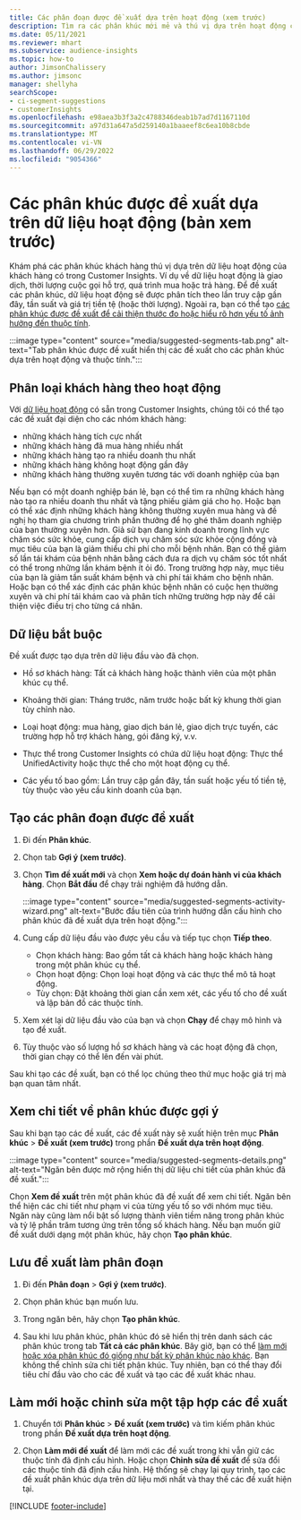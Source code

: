 ```yaml
---
title: Các phân đoạn được đề xuất dựa trên hoạt động (xem trước)
description: Tìm ra các phân khúc mới mẻ và thú vị dựa trên hoạt động của khách hàng nhờ vào cơ chế máy học.
ms.date: 05/11/2021
ms.reviewer: mhart
ms.subservice: audience-insights
ms.topic: how-to
author: JimsonChalissery
ms.author: jimsonc
manager: shellyha
searchScope:
- ci-segment-suggestions
- customerInsights
ms.openlocfilehash: e98aea3b3f3a2c4788346deab1b7ad7d1167110d
ms.sourcegitcommit: a97d31a647a5d259140a1baaeef8c6ea10b8cbde
ms.translationtype: MT
ms.contentlocale: vi-VN
ms.lasthandoff: 06/29/2022
ms.locfileid: "9054366"
---
```

# <a name="suggested-segments-based-on-activity-data-preview"></a>Các phân khúc được đề xuất dựa trên dữ liệu hoạt động (bản xem trước)

Khám phá các phân khúc khách hàng thú vị dựa trên dữ liệu hoạt động của khách hàng có trong Customer Insights. Ví dụ về dữ liệu hoạt động là giao dịch, thời lượng cuộc gọi hỗ trợ, quá trình mua hoặc trả hàng. Để đề xuất các phân khúc, dữ liệu hoạt động sẽ được phân tích theo lần truy cập gần đây, tần suất và giá trị tiền tệ (hoặc thời lượng). Ngoài ra, bạn có thể tạo [các phân khúc được đề xuất để cải thiện thước đo hoặc hiểu rõ hơn yếu tố ảnh hưởng đến thuộc tính](suggested-segments.md).

:::image type="content" source="media/suggested-segments-tab.png" alt-text="Tab phân khúc được đề xuất hiển thị các đề xuất cho các phân khúc dựa trên hoạt động và thuộc tính.":::

## <a name="categorize-customers-by-activity"></a>Phân loại khách hàng theo hoạt động

Với [dữ liệu hoạt động](activities.md) có sẵn trong Customer Insights, chúng tôi có thể tạo các đề xuất đại diện cho các nhóm khách hàng:

- những khách hàng tích cực nhất 
- những khách hàng đã mua hàng nhiều nhất 
- những khách hàng tạo ra nhiều doanh thu nhất 
- những khách hàng không hoạt động gần đây 
- những khách hàng thường xuyên tương tác với doanh nghiệp của bạn  

Nếu bạn có một doanh nghiệp bán lẻ, bạn có thể tìm ra những khách hàng nào tạo ra nhiều doanh thu nhất và tặng phiếu giảm giá cho họ. Hoặc bạn có thể xác định những khách hàng không thường xuyên mua hàng và đề nghị họ tham gia chương trình phần thưởng để họ ghé thăm doanh nghiệp của bạn thường xuyên hơn.
Giả sử bạn đang kinh doanh trong lĩnh vực chăm sóc sức khỏe, cung cấp dịch vụ chăm sóc sức khỏe cộng đồng và mục tiêu của bạn là giảm thiểu chi phí cho mỗi bệnh nhân. Bạn có thể giảm số lần tái khám của bệnh nhân bằng cách đưa ra dịch vụ chăm sóc tốt nhất có thể trong những lần khám bệnh ít ỏi đó. Trong trường hợp này, mục tiêu của bạn là giảm tần suất khám bệnh và chi phí tái khám cho bệnh nhân. Hoặc bạn có thể xác định các phân khúc bệnh nhân có cuộc hẹn thường xuyên và chi phí tái khám cao và phân tích những trường hợp này để cải thiện việc điều trị cho từng cá nhân. 

## <a name="required-data"></a>Dữ liệu bắt buộc

Đề xuất được tạo dựa trên dữ liệu đầu vào đã chọn. 

- Hồ sơ khách hàng: Tất cả khách hàng hoặc thành viên của một phân khúc cụ thể. 

- Khoảng thời gian: Tháng trước, năm trước hoặc bất kỳ khung thời gian tùy chỉnh nào.

- Loại hoạt động: mua hàng, giao dịch bán lẻ, giao dịch trực tuyến, các trường hợp hỗ trợ khách hàng, gói đăng ký, v.v.  

- Thực thể trong Customer Insights có chứa dữ liệu hoạt động: Thực thể UnifiedActivity hoặc thực thể cho một hoạt động cụ thể. 

- Các yếu tố bao gồm: Lần truy cập gần đây, tần suất hoặc yếu tố tiền tệ, tùy thuộc vào yêu cầu kinh doanh của bạn.

## <a name="generate-suggested-segments"></a>Tạo các phân đoạn được đề xuất

1. Đi đến **Phân khúc**.

1. Chọn tab **Gợi ý (xem trước)**.

1. Chọn **Tìm đề xuất mới** và chọn **Xem hoặc dự đoán hành vi của khách hàng**. Chọn **Bắt đầu** để chạy trải nghiệm đã hướng dẫn.

   :::image type="content" source="media/suggested-segments-activity-wizard.png" alt-text="Bước đầu tiên của trình hướng dẫn cấu hình cho phân khúc đã đề xuất dựa trên hoạt động.":::

1. Cung cấp dữ liệu đầu vào được yêu cầu và tiếp tục chọn **Tiếp theo**.

   - Chọn khách hàng: Bao gồm tất cả khách hàng hoặc khách hàng trong một phân khúc cụ thể.
   - Chọn hoạt động: Chọn loại hoạt động và các thực thể mô tả hoạt động.
   - Tùy chọn: Đặt khoảng thời gian cần xem xét, các yếu tố cho đề xuất và lập bản đồ các thuộc tính.

1. Xem xét lại dữ liệu đầu vào của bạn và chọn **Chạy** để chạy mô hình và tạo đề xuất.

1. Tùy thuộc vào số lượng hồ sơ khách hàng và các hoạt động đã chọn, thời gian chạy có thể lên đến vài phút. 

Sau khi tạo các đề xuất, bạn có thể lọc chúng theo thứ mục hoặc giá trị mà bạn quan tâm nhất. 

## <a name="view-details-of-a-suggested-segment"></a>Xem chi tiết về phân khúc được gợi ý

Sau khi bạn tạo các đề xuất, các đề xuất này sẽ xuất hiện trên mục **Phân khúc** > **Đề xuất (xem trước)** trong phần **Đề xuất dựa trên hoạt động**.

:::image type="content" source="media/suggested-segments-details.png" alt-text="Ngăn bên được mở rộng hiển thị dữ liệu chi tiết của phân khúc đã đề xuất.":::

Chọn **Xem đề xuất** trên một phân khúc đã đề xuất để xem chi tiết. Ngăn bên thể hiện các chi tiết như phạm vi của từng yếu tố so với nhóm mục tiêu. Ngăn này cũng làm nổi bật số lượng thành viên tiềm năng trong phân khúc và tỷ lệ phần trăm tương ứng trên tổng số khách hàng. Nếu bạn muốn giữ đề xuất dưới dạng một phân khúc, hãy chọn **Tạo phân khúc**.    

## <a name="save-a-suggestion-as-a-segment"></a>Lưu đề xuất làm phân đoạn

1. Đi đến **Phân đoạn** > **Gợi ý (xem trước)**.

1. Chọn phân khúc bạn muốn lưu. 

1. Trong ngăn bên, hãy chọn **Tạo phân khúc**. 

1. Sau khi lưu phân khúc, phân khúc đó sẽ hiển thị trên danh sách các phân khúc trong tab **Tất cả các phân khúc**. Bây giờ, bạn có thể [làm mới hoặc xóa phân khúc đó giống như bất kỳ phân khúc nào khác](segments.md). Bạn không thể chỉnh sửa chi tiết phân khúc. Tuy nhiên, bạn có thể thay đổi tiêu chí đầu vào cho các đề xuất và tạo các đề xuất khác nhau.

## <a name="refresh-or-edit-a-set-of-suggestions"></a>Làm mới hoặc chỉnh sửa một tập hợp các đề xuất

1. Chuyển tới **Phân khúc** > **Đề xuất (xem trước)** và tìm kiếm phân khúc trong phần **Đề xuất dựa trên hoạt động**.

1. Chọn **Làm mới đề xuất** để làm mới các đề xuất trong khi vẫn giữ các thuộc tính đã định cấu hình. Hoặc chọn **Chỉnh sửa đề xuất** để sửa đổi các thuộc tính đã định cấu hình. Hệ thống sẽ chạy lại quy trình, tạo các đề xuất phân khúc dựa trên dữ liệu mới nhất và thay thế các đề xuất hiện tại.

[!INCLUDE [footer-include](includes/footer-banner.md)]
